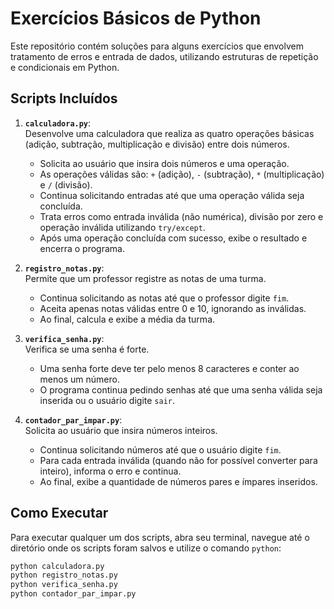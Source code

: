 # Exercícios Básicos de Python

Este repositório contém soluções para alguns exercícios que envolvem tratamento de erros e entrada de dados, utilizando estruturas de repetição e condicionais em Python.

## Scripts Incluídos

1. **`calculadora.py`**:  
   Desenvolve uma calculadora que realiza as quatro operações básicas (adição, subtração, multiplicação e divisão) entre dois números.  
   - Solicita ao usuário que insira dois números e uma operação.
   - As operações válidas são: `+` (adição), `-` (subtração), `*` (multiplicação) e `/` (divisão).
   - Continua solicitando entradas até que uma operação válida seja concluída.
   - Trata erros como entrada inválida (não numérica), divisão por zero e operação inválida utilizando `try/except`.
   - Após uma operação concluída com sucesso, exibe o resultado e encerra o programa.

2. **`registro_notas.py`**:  
   Permite que um professor registre as notas de uma turma.  
   - Continua solicitando as notas até que o professor digite `fim`.
   - Aceita apenas notas válidas entre 0 e 10, ignorando as inválidas.
   - Ao final, calcula e exibe a média da turma.

3. **`verifica_senha.py`**:  
   Verifica se uma senha é forte.  
   - Uma senha forte deve ter pelo menos 8 caracteres e conter ao menos um número.
   - O programa continua pedindo senhas até que uma senha válida seja inserida ou o usuário digite `sair`.

4. **`contador_par_impar.py`**:  
   Solicita ao usuário que insira números inteiros.  
   - Continua solicitando números até que o usuário digite `fim`.
   - Para cada entrada inválida (quando não for possível converter para inteiro), informa o erro e continua.
   - Ao final, exibe a quantidade de números pares e ímpares inseridos.

## Como Executar

Para executar qualquer um dos scripts, abra seu terminal, navegue até o diretório onde os scripts foram salvos e utilize o comando `python`:

```bash
python calculadora.py
python registro_notas.py
python verifica_senha.py
python contador_par_impar.py
